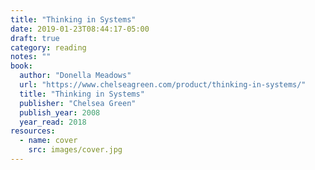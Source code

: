 ```yaml
---
title: "Thinking in Systems"
date: 2019-01-23T08:44:17-05:00
draft: true
category: reading
notes: ""
book:
  author: "Donella Meadows"
  url: "https://www.chelseagreen.com/product/thinking-in-systems/"
  title: "Thinking in Systems"
  publisher: "Chelsea Green"
  publish_year: 2008
  year_read: 2018
resources:
  - name: cover
    src: images/cover.jpg
---
```



